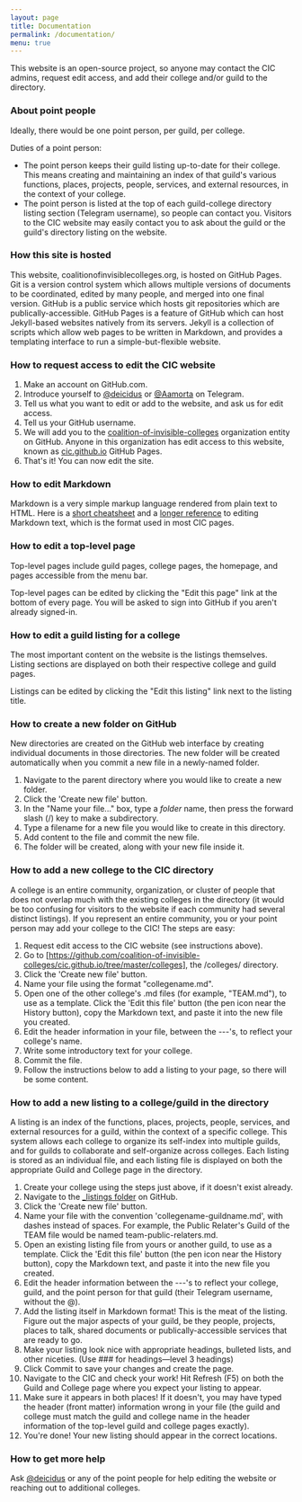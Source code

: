 ```yaml
---
layout: page
title: Documentation
permalink: /documentation/
menu: true
---
```

This website is an open-source project, so anyone may contact the CIC admins, request edit access, and add their college and/or guild to the directory.

### About point people

Ideally, there would be one point person, per guild, per college.

Duties of a point person:

* The point person keeps their guild listing up-to-date for their college. This means creating and maintaining an index of that guild's various functions, places, projects, people, services, and external resources, in the context of your college.
* The point person is listed at the top of each guild-college directory listing section (Telegram username), so people can contact you. Visitors to the CIC website may easily contact you to ask about the guild or the guild's directory listing on the website.

### How this site is hosted

This website, coalitionofinvisiblecolleges.org, is hosted on GitHub Pages. Git is a version control system which allows multiple versions of documents to be coordinated, edited by many people, and merged into one final version. GitHub is a public service which hosts git repositories which are publically-accessible. GitHub Pages is a feature of GitHub which can host Jekyll-based websites natively from its servers. Jekyll is a collection of scripts which allow web pages to be written in Markdown, and provides a templating interface to run a simple-but-flexible website.

### How to request access to edit the CIC website

1. Make an account on GitHub.com.
2. Introduce yourself to [@deicidus](http://telegram.me/deicidus) or [@Aamorta](http://telegram.me/Aamorta) on Telegram.
3. Tell us what you want to edit or add to the website, and ask us for edit access.
4. Tell us your GitHub username.
5. We will add you to the [coalition-of-invisible-colleges](https://github.com/coalition-of-invisible-colleges) organization entity on GitHub. Anyone in this organization has edit access to this website, known as [cic.github.io](https://github.com/coalition-of-invisible-colleges/cic.github.io) GitHub Pages.
6. That's it! You can now edit the site.

### How to edit Markdown

Markdown is a very simple markup language rendered from plain text to HTML. Here is a [short cheatsheet](http://commonmark.org/help/) and a [longer reference](https://github.com/adam-p/markdown-here/wiki/Markdown-Cheatsheet) to editing Markdown text, which is the format used in most CIC pages.

### How to edit a top-level page

Top-level pages include guild pages, college pages, the homepage, and pages accessible from the menu bar.

Top-level pages can be edited by clicking the "Edit this page" link at the bottom of every page. You will be asked to sign into GitHub if you aren't already signed-in.


### How to edit a guild listing for a college

The most important content on the website is the listings themselves. Listing sections are displayed on both their respective college and guild pages.

Listings can be edited by clicking the "Edit this listing" link next to the listing title.

### How to create a new folder on GitHub

New directories are created on the GitHub web interface by creating individual documents in those directories. The new folder will be created automatically when you commit a new file in a newly-named folder.

1. Navigate to the parent directory where you would like to create a new folder.
2. Click the 'Create new file' button.
3. In the "Name your file..." box, type a *folder* name, then press the forward slash (/) key to make a subdirectory.
4. Type a filename for a new file you would like to create in this directory.
5. Add content to the file and commit the new file.
6. The folder will be created, along with your new file inside it.

### How to add a new college to the CIC directory

A college is an entire community, organization, or cluster of people that does not overlap much with the existing colleges in the directory (it would be too confusing for visitors to the website if each community had several distinct listings). If you represent an entire community, you or your point person may add your college to the CIC! The steps are easy:

1. Request edit access to the CIC website (see instructions above).
2. Go to [https://github.com/coalition-of-invisible-colleges/cic.github.io/tree/master/colleges], the /colleges/ directory.
3. Click the 'Create new file' button.
4. Name your file using the format "collegename.md".
5. Open one of the other college's .md files (for example, "TEAM.md"), to use as a template. Click the 'Edit this file' button (the pen icon near the History button), copy the Markdown text, and paste it into the new file you created.
6. Edit the header information in your file, between the ---'s, to reflect your college's name.
7. Write some introductory text for your college.
8. Commit the file.
9. Follow the instructions below to add a listing to your page, so there will be some content.

### How to add a new listing to a college/guild in the directory

A listing is an index of the functions, places, projects, people, services, and external resources for a guild, within the context of a specific college. This system allows each college to organize its self-index into multiple guilds, and for guilds to collaborate and self-organize across colleges. Each listing is stored as an individual file, and each listing file is displayed on both the appropriate Guild and College page in the directory.

1. Create your college using the steps just above, if it doesn't exist already.
2. Navigate to the [_listings folder](https://github.com/coalition-of-invisible-colleges/cic.github.io/tree/master/_listings) on GitHub.
3. Click the 'Create new file' button.
4. Name your file with the convention 'collegename-guildname.md', with dashes instead of spaces. For example, the Public Relater's Guild of the TEAM file would be named team-public-relaters.md.
5. Open an existing listing file from yours or another guild, to use as a template. Click the 'Edit this file' button (the pen icon near the History button), copy the Markdown text, and paste it into the new file you created.
6. Edit the header information between the ---'s to reflect your college, guild, and the point person for that guild (their Telegram username, without the @).
7. Add the listing itself in Markdown format! This is the meat of the listing. Figure out the major aspects of your guild, be they people, projects, places to talk, shared documents or publically-accessible services that are ready to go.
8. Make your listing look nice with appropriate headings, bulleted lists, and other niceties. (Use ### for headings—level 3 headings)
9. Click Commit to save your changes and create the page.
10. Navigate to the CIC and check your work! Hit Refresh (F5) on both the Guild and College page where you expect your listing to appear.
11. Make sure it appears in both places! If it doesn't, you may have typed the header (front matter) information wrong in your file (the guild and college must match the guild and college name in the header information of the top-level guild and college pages exactly).
12. You're done! Your new listing should appear in the correct locations.

### How to get more help

Ask [@deicidus](http://telegram.me/deicidus) or any of the point people for help editing the website or reaching out to additional colleges.

